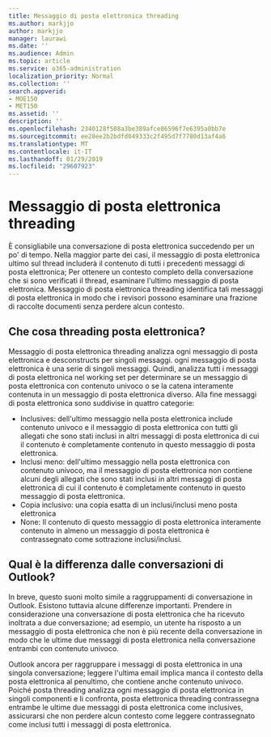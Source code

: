 ```yaml
---
title: Messaggio di posta elettronica threading
ms.author: markjjo
author: markjjo
manager: laurawi
ms.date: ''
ms.audience: Admin
ms.topic: article
ms.service: o365-administration
localization_priority: Normal
ms.collection: ''
search.appverid:
- MOE150
- MET150
ms.assetid: ''
description: ''
ms.openlocfilehash: 2340128f508a3be389afce86596f7e6395a0bb7e
ms.sourcegitcommit: ee28ee2b2bdfd049333c2f495d7f7780d13af4a6
ms.translationtype: MT
ms.contentlocale: it-IT
ms.lasthandoff: 01/29/2019
ms.locfileid: "29607923"
---
```

# <a name="email-threading"></a>Messaggio di posta elettronica threading
È consigliabile una conversazione di posta elettronica succedendo per un po' di tempo. Nella maggior parte dei casi, il messaggio di posta elettronica ultimo sul thread includerà il contenuto di tutti i precedenti messaggi di posta elettronica; Per ottenere un contesto completo della conversazione che si sono verificati il thread, esaminare l'ultimo messaggio di posta elettronica. Messaggio di posta elettronica threading identifica tali messaggi di posta elettronica in modo che i revisori possono esaminare una frazione di raccolte documenti senza perdere alcun contesto.

## <a name="what-does-email-threading-do"></a>Che cosa threading posta elettronica?
Messaggio di posta elettronica threading analizza ogni messaggio di posta elettronica e desconstructs per singoli messaggi. ogni messaggio di posta elettronica è una serie di singoli messaggi. Quindi, analizza tutti i messaggi di posta elettronica nel working set per determinare se un messaggio di posta elettronica con contenuto univoco o se la catena interamente contenuta in un messaggio di posta elettronica diverso. Alla fine messaggi di posta elettronica sono suddivise in quattro categorie:
- Inclusives: dell'ultimo messaggio nella posta elettronica include contenuto univoco e il messaggio di posta elettronica con tutti gli allegati che sono stati inclusi in altri messaggi di posta elettronica di cui il contenuto è completamente contenuto in questo messaggio di posta elettronica.
- Inclusi meno: dell'ultimo messaggio nella posta elettronica con contenuto univoco, ma il messaggio di posta elettronica non contiene alcuni degli allegati che sono stati inclusi in altri messaggi di posta elettronica di cui il contenuto è completamente contenuto in questo messaggio di posta elettronica.
- Copia inclusivo: una copia esatta di un inclusi/inclusi meno posta elettronica
- None: Il contenuto di questo messaggio di posta elettronica interamente contenuto in almeno un messaggio di posta elettronica è contrassegnato come sottrazione inclusi/inclusi.

## <a name="how-is-it-different-from-conversations-in-outlook"></a>Qual è la differenza dalle conversazioni di Outlook?
In breve, questo suoni molto simile a raggruppamenti di conversazione in Outlook. Esistono tuttavia alcune differenze importanti. Prendere in considerazione una conversazione di posta elettronica che ha ricevuto inoltrata a due conversazione; ad esempio, un utente ha risposto a un messaggio di posta elettronica che non è più recente della conversazione in modo che le ultime due messaggi di posta elettronica nella conversazione entrambi con contenuto univoco.

Outlook ancora per raggruppare i messaggi di posta elettronica in una singola conversazione; leggere l'ultima email implica manca il contesto della posta elettronica al penultimo, che contiene anche contenuto univoco. Poiché posta threading analizza ogni messaggio di posta elettronica in singoli componenti e li confronta, posta elettronica threading contrassegna entrambe le ultime due messaggi di posta elettronica come inclusives, assicurarsi che non perdere alcun contesto come leggere contrassegnato come inclusi tutti i messaggi di posta elettronica.
